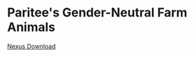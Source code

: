 # Paritee's Gender-Neutral Farm Animals

[Nexus Download](https://www.nexusmods.com/stardewvalley/mods/3289)